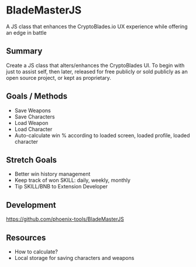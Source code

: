 # BladeMasterJS
A JS class that enhances the CryptoBlades.io UX experience while offering an edge in battle

## Summary

Create a JS class that alters/enhances the CryptoBlades UI. 
To begin with just to assist self, then later, released for free publicly or sold publicly as an open source project, or kept as proprietary.

## Goals / Methods

* Save Weapons
* Save Characters
* Load Weapon
* Load Character
* Auto-calculate win % according to loaded screen, loaded profile, loaded character

## Stretch Goals

* Better win history management
* Keep track of won SKILL: daily, weekly, monthly
* Tip SKILL/BNB to Extension Developer

## Development

https://github.com/phoenix-tools/BladeMasterJS

## Resources

* How to calculate?
* Local storage for saving characters and weapons
